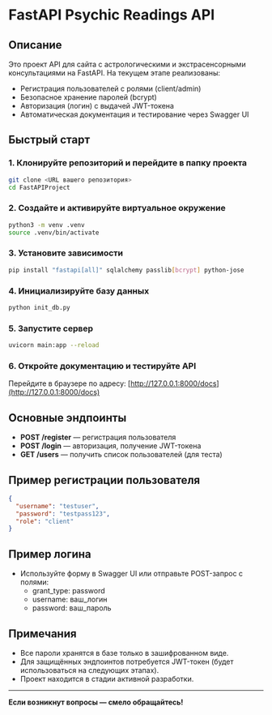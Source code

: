 # FastAPI Psychic Readings API

## Описание

Это проект API для сайта с астрологическими и экстрасенсорными консультациями на FastAPI. На текущем этапе реализованы:
- Регистрация пользователей с ролями (client/admin)
- Безопасное хранение паролей (bcrypt)
- Авторизация (логин) с выдачей JWT-токена
- Автоматическая документация и тестирование через Swagger UI

## Быстрый старт

### 1. Клонируйте репозиторий и перейдите в папку проекта
```bash
git clone <URL вашего репозитория>
cd FastAPIProject
```

### 2. Создайте и активируйте виртуальное окружение
```bash
python3 -m venv .venv
source .venv/bin/activate
```

### 3. Установите зависимости
```bash
pip install "fastapi[all]" sqlalchemy passlib[bcrypt] python-jose
```

### 4. Инициализируйте базу данных
```bash
python init_db.py
```

### 5. Запустите сервер
```bash
uvicorn main:app --reload
```

### 6. Откройте документацию и тестируйте API
Перейдите в браузере по адресу: [http://127.0.0.1:8000/docs](http://127.0.0.1:8000/docs)

## Основные эндпоинты

- **POST /register** — регистрация пользователя
- **POST /login** — авторизация, получение JWT-токена
- **GET /users** — получить список пользователей (для теста)

## Пример регистрации пользователя
```json
{
  "username": "testuser",
  "password": "testpass123",
  "role": "client"
}
```

## Пример логина
- Используйте форму в Swagger UI или отправьте POST-запрос с полями:
  - grant_type: password
  - username: ваш_логин
  - password: ваш_пароль

## Примечания
- Все пароли хранятся в базе только в зашифрованном виде.
- Для защищённых эндпоинтов потребуется JWT-токен (будет использоваться на следующих этапах).
- Проект находится в стадии активной разработки.

---

**Если возникнут вопросы — смело обращайтесь!**

